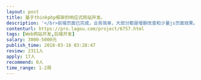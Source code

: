 ```yaml
---                
layout: post       
title: 基于thinkphp框架的响应式网站开发。           
description: '</br>前端页面已完成，业务简单，大部分都是增删改查和少量js页面效果。</br></br>人员要求：thinkphp+js+mysql的熟手。时间较紧，希望尽量开发完，请现在有时间的熟手联系我。</br></br>工作量：按一个修改新增算一个页面、列表显示算一个页面，总计页面25个左右。 请在报价中给出大致报价。谢谢！</br>'     
contenturl: https://pro.lagou.com/project/6757.html      
tags: [Web网站开发,后端开发]            
salary: 3000-5000元          
publish_time: 2018-03-16 03:28:47         
review: 2311人                   
apply: 17人                   
recommend: 0人                   
time_range: 1-2周              
---                 
```

